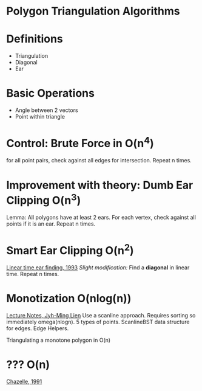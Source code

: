 # Polygon Triangulation Algorithms

# Definitions
* Triangulation
* Diagonal
* Ear

# Basic Operations
* Angle between 2 vectors
* Point within triangle

# Control: Brute Force in O(n<sup>4</sup>)
for all point pairs, check against all edges for intersection. Repeat n times.

# Improvement with theory: Dumb Ear Clipping O(n<sup>3</sup>)
Lemma: All polygons have at least 2 ears.
For each vertex, check against all points if it is an ear. Repeat n times.

# Smart Ear Clipping O(n<sup>2</sup>)
[Linear time ear finding, 1993](https://www.sciencedirect.com/science/article/pii/016786559390141Y)
*Slight modification:* Find a **diagonal** in linear time. Repeat n times.

# Monotization O(nlog(n))
[Lecture Notes, Jyh-Ming Lien](https://cs.gmu.edu/~jmlien/teaching/09_fall_cs633/uploads/Main/lecture03.pdf)
Use a scanline approach. Requires sorting so immediately omega(nlogn).
5 types of points.
ScanlineBST data structure for edges. Edge Helpers.

Triangulating a monotone polygon in O(n)

# ??? O(n)
[Chazelle, 1991](https://www.cs.princeton.edu/~chazelle/pubs/polygon-triang.pdf)
